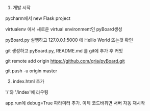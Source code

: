 1. 개발 시작

pycharm에서 new Flask project

virtualenv 에서 새로운 virtual environment인 pyBoard생성

pyBoard.py 실행하고 127.0.0.1:5000 에 Helllo World 뜨는것 확인

git 생성하고 pyBoard.py, README.md 를 git에 추가 후 커밋

git remote add origin https://github.com/qria/pyBoard.git

git push -u origin master

2. index.html 추가

'/'와 '/index'에 라우팅

app.run에 debug=True 파라미터 추가. 이제 코드바뀌면 서버 자동 재시작
